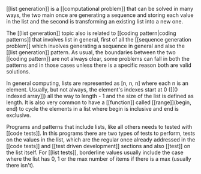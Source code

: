[[list generation]] is a [[computational problem]] that can be solved in many ways, the two main once are generating a sequence and storing each value in the list and the second is transforming an existing list into a new one.

The [[list generation]] topic also is related to [[coding pattern|coding patterns]] that involves list in general, first of all the [[sequence generation problem]] which involves generating a sequence in general and also the [[list generation]] pattern.
As usual, the boundaries between the two [[coding pattern]] are not always clear, some problems can fall in both the patterns and in those cases unless there is a specific reason both are valid solutions.

In general computing, lists are represented as \[n, n, n\] where each n is an element. Usually, but not always, the element's indexes start at 0 ([[0 indexed array]]) all the way to length - 1 and the size of the list is defined as length.
It is also very common to have a [[function]] called [[range]](begin, end) to cycle the elements in a list where begin is inclusive and end is exclusive.

Programs and patterns that include lists, like all others needs to tested with [[code tests]]. In this programs there are two types of tests to perform, tests on the values in the list, which are the regular once already addressed in the [[code tests]] and [[test driven development]] sections and also [[test]] on the list itself. For [[list tests]], borderline values usually include the case where the list has 0, 1 or the max number of items if there is a max (usually there isn't).

